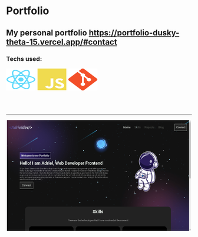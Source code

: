 # Portfolio

## My personal portfolio https://portfolio-dusky-theta-15.vercel.app/#contact

### Techs used:

<div> 
<img align="center" alt="React" height="60" width="80" src="https://raw.githubusercontent.com/devicons/devicon/master/icons/react/react-original.svg">
<img align="center" alt="Js" height="60" width="80" src="https://raw.githubusercontent.com/devicons/devicon/master/icons/javascript/javascript-plain.svg">
<img align="center" alt="Js" height="60" width="80" src="https://raw.githubusercontent.com/devicons/devicon/1119b9f84c0290e0f0b38982099a2bd027a48bf1/icons/git/git-original.svg">

</div>
<br><br><br>
<hr>
<div align='center'>
<img src='./portfolio/src/assets/portfolio.png' alt='portfolio img' width = '500px' height='300px'>
</div>
